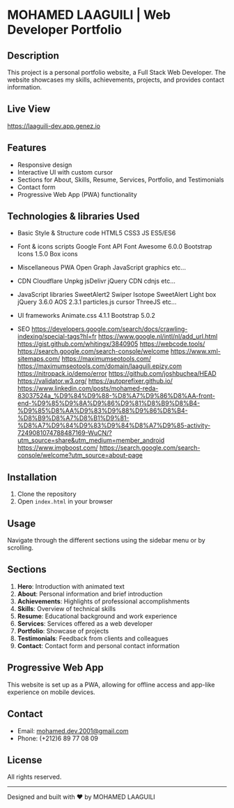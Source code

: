 # MOHAMED LAAGUILI | Web Developer Portfolio

## Description
This project is a personal portfolio website, a Full Stack Web Developer. The website showcases my skills, achievements, projects, and provides contact information.

## Live View
https://laaguili-dev.app.genez.io

## Features
- Responsive design
- Interactive UI with custom cursor
- Sections for About, Skills, Resume, Services, Portfolio, and Testimonials
- Contact form
- Progressive Web App (PWA) functionality


## Technologies & libraries Used
- Basic Style & Structure code
HTML5
CSS3
JS ES5/ES6

- Font & icons scripts
Google Font API
Font Awesome 6.0.0
Bootstrap Icons 1.5.0
Box icons

- Miscellaneous
PWA
Open Graph
JavaScript graphics
etc...

- CDN
Cloudflare
Unpkg
jsDelivr
jQuery CDN
cdnjs
etc...

- JavaScript libraries
SweetAlert2
Swiper
Isotope
SweetAlert
Light box
jQuery 3.6.0
AOS 2.3.1
particles.js
cursor
ThreeJS
etc...


- UI frameworks
Animate.css 4.1.1
Bootstrap 5.0.2

- SEO
https://developers.google.com/search/docs/crawling-indexing/special-tags?hl=fr
https://www.google.nl/intl/nl/add_url.html
https://gist.github.com/whitingx/3840905
https://webcode.tools/
https://search.google.com/search-console/welcome
https://www.xml-sitemaps.com/
https://maximumseotools.com/
https://maximumseotools.com/domain/laaguili.epizy.com
https://nitropack.io/demo/error
https://github.com/joshbuchea/HEAD
https://validator.w3.org/
https://autoprefixer.github.io/
https://www.linkedin.com/posts/mohamed-reda-83037524a_%D9%84%D9%88-%D8%A7%D9%86%D8%AA-front-end-%D9%85%D9%8A%D9%86%D9%81%D8%B9%D8%B4-%D9%85%D8%AA%D9%83%D9%88%D9%86%D8%B4-%D8%B9%D8%A7%D8%B1%D9%81-%D8%A7%D9%84%D9%83%D9%84%D8%A7%D9%85-activity-7249081074788487169-WuCN/?utm_source=share&utm_medium=member_android
https://www.imgboost.com/
https://search.google.com/search-console/welcome?utm_source=about-page
## Installation
1. Clone the repository
2. Open `index.html` in your browser

## Usage
Navigate through the different sections using the sidebar menu or by scrolling.

## Sections
1. **Hero**: Introduction with animated text
2. **About**: Personal information and brief introduction
3. **Achievements**: Highlights of professional accomplishments
4. **Skills**: Overview of technical skills
5. **Resume**: Educational background and work experience
6. **Services**: Services offered as a web developer
7. **Portfolio**: Showcase of projects
8. **Testimonials**: Feedback from clients and colleagues
9. **Contact**: Contact form and personal contact information

## Progressive Web App
This website is set up as a PWA, allowing for offline access and app-like experience on mobile devices.

## Contact
- Email: mohamed.dev.2001@gmail.com
- Phone: (+212)6 89 77 08 09

## License
All rights reserved.

---

Designed and built with ❤️ by MOHAMED LAAGUILI